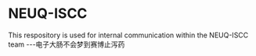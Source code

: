 # NEUQ-ISCC
This respository is used for internal communication within the NEUQ-ISCC team
          ---电子大肠不会梦到赛博止泻药
